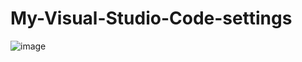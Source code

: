 # My-Visual-Studio-Code-settings
![image](https://github.com/user-attachments/assets/dfdfcb37-7e4f-4e85-9aec-2442798265be)
